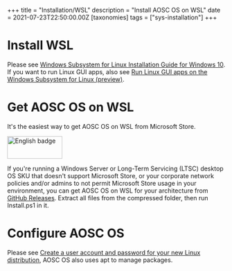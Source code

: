 +++
title = "Installation/WSL"
description = "Install AOSC OS on WSL"
date = 2021-07-23T22:50:00.00Z
[taxonomies]
tags = ["sys-installation"]
+++

# Install WSL

Please see [Windows Subsystem for Linux Installation Guide for Windows 10](https://docs.microsoft.com/en-us/windows/wsl/install-win10). If you want to run Linux GUI apps, also see [Run Linux GUI apps on the Windows Subsystem for Linux (preview)](https://docs.microsoft.com/en-us/windows/wsl/tutorials/gui-apps).

# Get AOSC OS on WSL

It's the easiest way to get AOSC OS on WSL from Microsoft Store.

<a href='//www.microsoft.com/store/apps/9NMDF21NV65Z?cid=storebadge&ocid=badge'><img src='https://developer.microsoft.com/store/badges/images/English_get_L.png' alt='English badge' style='width: 127px; height: 52px;'/></a>

If you're running a Windows Server or Long-Term Servicing (LTSC) desktop OS SKU that doesn't support Microsoft Store, or your corporate network policies and/or admins to not permit Microsoft Store usage in your environment, you can get AOSC OS on WSL for your architecture from [GitHub Releases](https://github.com/AOSC-Dev/AOSCOSLauncher/releases/latest). Extract all files from the compressed folder, then run Install.ps1 in it.

# Configure AOSC OS

Please see [Create a user account and password for your new Linux distribution](https://docs.microsoft.com/en-us/windows/wsl/user-support), AOSC OS also uses apt to manage packages.
